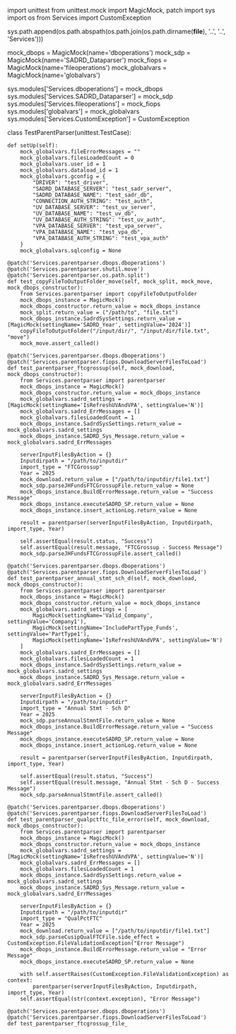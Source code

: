 import unittest
from unittest.mock import MagicMock, patch
import sys
import os
from Services import CustomException

sys.path.append(os.path.abspath(os.path.join(os.path.dirname(__file__), '..', '..', 'Services')))

mock_dbops = MagicMock(name='dboperations')
mock_sdp = MagicMock(name='SADRD_Dataparser')
mock_fiops = MagicMock(name='fileoperations')
mock_globalvars = MagicMock(name='globalvars')

sys.modules['Services.dboperations'] = mock_dbops
sys.modules['Services.SADRD_Dataparser'] = mock_sdp
sys.modules['Services.fileoperations'] = mock_fiops
sys.modules['globalvars'] = mock_globalvars
sys.modules['Services.CustomException'] = CustomException

class TestParentParser(unittest.TestCase):

    def setUp(self):
        mock_globalvars.fileErrorMessages = ""
        mock_globalvars.filesLoadedCount = 0
        mock_globalvars.user_id = 1
        mock_globalvars.dataload_id = 1
        mock_globalvars.gconfig = {
            "DRIVER": "test_driver",
            "SADRD_DATABASE_SERVER": "test_sadr_server",
            "SADRD_DATABASE_NAME": "test_sadr_db",
            "CONNECTION_AUTH_STRING": "test_auth",
            "UV_DATABASE_SERVER": "test_uv_server",
            "UV_DATABASE_NAME": "test_uv_db",
            "UV_DATABASE_AUTH_STRING": "test_uv_auth",
            "VPA_DATABASE_SERVER": "test_vpa_server",
            "VPA_DATABASE_NAME": "test_vpa_db",
            "VPA_DATABASE_AUTH_STRING": "test_vpa_auth"
        }
        mock_globalvars.sqlconfig = None

    @patch('Services.parentparser.dbops.dboperations')
    @patch('Services.parentparser.shutil.move')
    @patch('Services.parentparser.os.path.split')
    def test_copyFileToOutputFolder_move(self, mock_split, mock_move, mock_dbops_constructor):
        from Services.parentparser import copyFileToOutputFolder
        mock_dbops_instance = MagicMock()
        mock_dbops_constructor.return_value = mock_dbops_instance
        mock_split.return_value = ("/path/to", "file.txt")
        mock_dbops_instance.SadrdSysSettings.return_value = [MagicMock(settingName='SADRD_Year', settingValue='2024')]
        copyFileToOutputFolder("/input/dir/", "/input/dir/file.txt", "move")
        mock_move.assert_called()

    @patch('Services.parentparser.dbops.dboperations')
    @patch('Services.parentparser.fiops.DownloadServerFilesToLoad')
    def test_parentparser_ftcgrossup(self, mock_download, mock_dbops_constructor):
        from Services.parentparser import parentparser
        mock_dbops_instance = MagicMock()
        mock_dbops_constructor.return_value = mock_dbops_instance
        mock_globalvars.sadrd_settings = [MagicMock(settingName='IsRefreshUVAndVPA', settingValue='N')]
        mock_globalvars.sadrd_ErrMessages = []
        mock_globalvars.filesLoadedCount = 1
        mock_dbops_instance.SadrdSysSettings.return_value = mock_globalvars.sadrd_settings
        mock_dbops_instance.SADRD_Sys_Message.return_value = mock_globalvars.sadrd_ErrMessages

        serverInputFilesByAction = {}
        Inputdirpath = "/path/to/inputdir"
        import_type = "FTCGrossup"
        Year = 2025
        mock_download.return_value = ["/path/to/inputdir/file1.txt"]
        mock_sdp.parseJHFundsFTCGrossupFile.return_value = None
        mock_dbops_instance.BuildErrorMessage.return_value = "Success Message"
        mock_dbops_instance.executeSADRD_SP.return_value = None
        mock_dbops_instance.insert_actionLog.return_value = None

        result = parentparser(serverInputFilesByAction, Inputdirpath, import_type, Year)

        self.assertEqual(result.status, "Success")
        self.assertEqual(result.message, "FTCGrossup - Success Message")
        mock_sdp.parseJHFundsFTCGrossupFile.assert_called()

    @patch('Services.parentparser.dbops.dboperations')
    @patch('Services.parentparser.fiops.DownloadServerFilesToLoad')
    def test_parentparser_annual_stmt_sch_d(self, mock_download, mock_dbops_constructor):
        from Services.parentparser import parentparser
        mock_dbops_instance = MagicMock()
        mock_dbops_constructor.return_value = mock_dbops_instance
        mock_globalvars.sadrd_settings = [
            MagicMock(settingName='Valid_Company', settingValue='Company1'),
            MagicMock(settingName='IncludePartType_Funds', settingValue='PartType1'),
            MagicMock(settingName='IsRefreshUVAndVPA', settingValue='N')
        ]
        mock_globalvars.sadrd_ErrMessages = []
        mock_globalvars.filesLoadedCount = 1
        mock_dbops_instance.SadrdSysSettings.return_value = mock_globalvars.sadrd_settings
        mock_dbops_instance.SADRD_Sys_Message.return_value = mock_globalvars.sadrd_ErrMessages

        serverInputFilesByAction = {}
        Inputdirpath = "/path/to/inputdir"
        import_type = "Annual Stmt - Sch D"
        Year = 2025
        mock_sdp.parseAnnualStmntFile.return_value = None
        mock_dbops_instance.BuildErrorMessage.return_value = "Success Message"
        mock_dbops_instance.executeSADRD_SP.return_value = None
        mock_dbops_instance.insert_actionLog.return_value = None

        result = parentparser(serverInputFilesByAction, Inputdirpath, import_type, Year)

        self.assertEqual(result.status, "Success")
        self.assertEqual(result.message, "Annual Stmt - Sch D - Success Message")
        mock_sdp.parseAnnualStmntFile.assert_called()

    @patch('Services.parentparser.dbops.dboperations')
    @patch('Services.parentparser.fiops.DownloadServerFilesToLoad')
    def test_parentparser_qualpctftc_file_error(self, mock_download, mock_dbops_constructor):
        from Services.parentparser import parentparser
        mock_dbops_instance = MagicMock()
        mock_dbops_constructor.return_value = mock_dbops_instance
        mock_globalvars.sadrd_settings = [MagicMock(settingName='IsRefreshUVAndVPA', settingValue='N')]
        mock_globalvars.sadrd_ErrMessages = []
        mock_globalvars.filesLoadedCount = 1
        mock_dbops_instance.SadrdSysSettings.return_value = mock_globalvars.sadrd_settings
        mock_dbops_instance.SADRD_Sys_Message.return_value = mock_globalvars.sadrd_ErrMessages

        serverInputFilesByAction = {}
        Inputdirpath = "/path/to/inputdir"
        import_type = "QualPctFTC"
        Year = 2025
        mock_download.return_value = ["/path/to/inputdir/file1.txt"]
        mock_sdp.parseCusipQualFTCFile.side_effect = CustomException.FileValidationException("Error Message")
        mock_dbops_instance.BuildErrorMessage.return_value = "Error Message"
        mock_dbops_instance.executeSADRD_SP.return_value = None

        with self.assertRaises(CustomException.FileValidationException) as context:
            parentparser(serverInputFilesByAction, Inputdirpath, import_type, Year)
        self.assertEqual(str(context.exception), "Error Message")

    @patch('Services.parentparser.dbops.dboperations')
    @patch('Services.parentparser.fiops.DownloadServerFilesToLoad')
    def test_parentparser_ftcgrossup_file_
